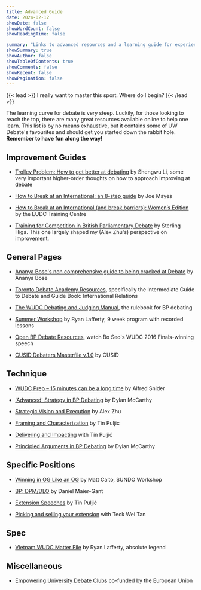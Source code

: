 ```yaml
---
title: Advanced Guide
date: 2024-02-12
showDate: false
showWordCount: false
showReadingTime: false

summary: "Links to advanced resources and a learning guide for experienced debaters"
showSummary: true
showAuthor: false
showTableOfContents: true
showComments: false
showRecent: false
showPagination: false
---
```


{{< lead >}}
I really want to master this sport. Where do I begin?
{{< /lead >}}

The learning curve for debate is very steep. Luckily, for those looking to reach the top, there are many great resources available online to help one learn. This list is by no means exhaustive, but it contains some of UW Debate's favourites and should get you started down the rabbit hole. **Remember to have fun along the way!**

## Improvement Guides

- [Trolley Problem: How to get better at debating](https://trolleyproblem.blogspot.com/2012/02/how-to-get-better-at-debating.html) by Shengwu Li, some very important higher-order thoughts on how to approach improving at debate

- [How to Break at an International: an 8-step guide](https://joemayes.files.wordpress.com/2020/06/joemayesadvice-1.pdf) by Joe Mayes

- [How to Break at an International (and break barriers): Women’s Edition](https://docs.google.com/document/d/1GLOR3w_CdF1otgWRElSTjLlzYId3gbTLB2REiV6ySJU/edit) by the EUDC Training Centre

- [Training for Competition in British Parliamentary Debate](https://www.youtube.com/watch?v=R-StcQRTAPQ) by Sterling Higa. This one largely shaped my (Alex Zhu's) perspective on improvement.

## General Pages

- [Ananya Bose's non comprehensive guide to being cracked at Debate](https://docs.google.com/presentation/d/1agSy6ZH_PYK2XVDnk_agWeXE054ZyCEr4v3mmJfwJGc/edit#slide=id.g1824a2b538c_0_187) by Ananya Bose

- [Toronto Debate Academy Resources](https://www.torontodebateacademy.com/resources/), specifically the Intermediate Guide to Debate and Guide Book: International Relations

- [The WUDC Debating and Judging Manual](https://thedebatecorrespondent.com/wp-content/uploads/2020/04/WUDC-Debating-and-Judging-Manual.pdf), the rulebook for BP debating

- [Summer Workshop](https://docs.google.com/document/d/1yZnTmzlvEZW61lgA5RWzdaM3Yb9_KsWWy0vjNuyl1Dc/edit) by Ryan Lafferty, 9 week program with recorded lessons

- [Open BP Debate Resources](https://docs.google.com/spreadsheets/d/1crrb6ru8wu7S_aaY_EgZ7OKhoYs-wI145OpRJ--MyZ4/edit#gid=0), watch Bo Seo's WUDC 2016 Finals-winning speech

- [CUSID Debaters Masterfile v.1.0](https://docs.google.com/document/d/1aS9ybGrsys4tgNTFfc82uHXwPoobtDlw7INk0piLHnY/edit#heading=h.wuumhhdqb0s6) by CUSID

## Technique

- [WUDC Prep – 15 minutes can be a long time](https://drive.google.com/file/d/1OXnkTUhXPNZfMvRfLG5liJQJ1XNF6Z0P/view) by Alfred Snider

- ['Advanced' Strategy in BP Debating](https://www.youtube.com/watch?v=AZViPZYFdZs) by Dylan McCarthy

- [Strategic Vision and Execution](https://www.notion.so/Strategic-Vision-and-Execution-821a6eb33afc47a08f59f47ffa828280?pvs=21) by Alex Zhu

- [Framing and Characterization](https://www.youtube.com/watch?v=IRR0-iQuy7U) by Tin Puljic

- [Delivering and Impacting](https://www.youtube.com/watch?v=O8oX_3V5RGI) with Tin Puljić

- [Principled Arguments in BP Debating](https://www.youtube.com/watch?v=Vs0em22LF9w) by Dylan McCarthy

## Specific Positions

- [Winning in OG Like an OG](https://www.youtube.com/watch?v=5RSVnsywbfA) by Matt Caito, SUNDO Workshop

- [BP: DPM/DLO](https://www.youtube.com/watch?v=M4HO18V2QPE&pp=ygUWZHBtIGRhbmllbCBtYWllciBncmFudA%3D%3D) by Daniel Maier-Gant

- [Extension Speeches](https://www.youtube.com/watch?v=4REE9iC5MCw) by Tin Puljić

- [Picking and selling your extension](https://www.youtube.com/watch?v=35QMP6wGkYw) with Teck Wei Tan

## Spec

- [Vietnam WUDC Matter File](https://drive.google.com/file/d/1dXjcPTffGLBXEM23IAN8-ofQ5W5ekIUq/view) by Ryan Lafferty, absolute legend

## Miscellaneous

- [Empowering University Debate Clubs](https://drive.google.com/file/d/1qAni64_JD4Uu6N00kryFs0j_W7q1Heeb/view) co-funded by the European Union